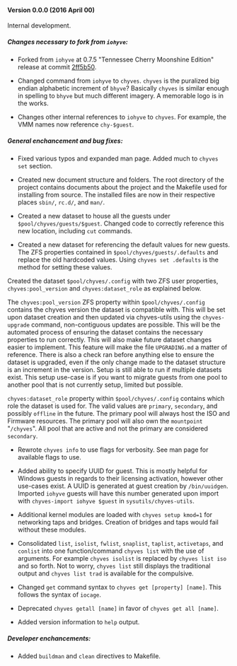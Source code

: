 #### Version 0.0.0 (2016 April 00)

Internal development.

##### Changes necessary to fork from `iohyve`:

- Forked from `iohyve` at 0.7.5 "Tennessee Cherry Moonshine Edition" release at commit [2ff5b50](https://github.com/pr1ntf/iohyve/commit/2ff5b50d8cda61a8364bd79319152142ac1b4c33).

- Changed command from `iohyve` to `chyves`. `chyves` is the puralized big endian alphabetic increment of `bhyve`? Basically `chyves` is similar enough in spelling to `bhyve` but much different imagery. A memorable logo is in the works.

- Changes other internal references to `iohyve` to `chyves`. For example, the VMM names now reference `chy-$guest`.

##### General enchancement and bug fixes:

- Fixed various typos and expanded man page. Added much to `chyves set` section.

- Created new document structure and folders. The root directory of the project contains documents about the project and the Makefile used for installing from source. The installed files are now in their respective places `sbin/`, `rc.d/`, and `man/`.

- Created a new dataset to house all the guests under `$pool/chyves/guests/$guest`. Changed code to correctly reference this new location, including `cut` commands.

- Created a new dataset for referencing the default values for new guests. The ZFS properties contained in `$pool/chyves/guests/.defaults` and replace the old hardcoded values. Using `chyves set .defaults` is the method for setting these values.

Created the dataset `$pool/chyves/.config` with two ZFS user properties, `chyves:pool_version` and `chyves:dataset_role` as explained below.

The `chyves:pool_version` ZFS property within `$pool/chyves/.config` contains the chyves version the dataset is compatible with. This will be set upon dataset creation and then updated via chyves-utils using the `chyves-upgrade` command, non-contiguous updates are possible. This will be the automated process of ensuring the dataset contains the necessary properties to run correctly. This will also make future dataset changes easier to implement. This feature will make the file `UPGRADING.md` a matter of reference. There is also a check ran before anything else to ensure the dataset is upgraded, even if the only change made to the dataset structure is an increment in the version. Setup is still able to run if multiple datasets exist. This setup use-case is if you want to migrate guests from one pool to another pool that is not currently setup, limited but possible.

`chyves:dataset_role` property within `$pool/chyves/.config` contains which role the dataset is used for. The valid values are `primary`, `secondary`, and possibly `offline` in the future. The primary pool will always host the ISO and Firmware resources. The primary pool will also own the `mountpoint` "`/chyves`". All pool that are active and not the primary are considered `secondary`.

- Rewrote `chyves info` to use flags for verbosity. See man page for available flags to use.

- Added ability to specify UUID for guest. This is mostly helpful for Windows guests in regards to their licensing activation, however other use-cases exist. A UUID is generated at guest creation by `/bin/uuidgen`. Imported `iohyve` guests will have this number generated upon import with `chyves-import iohyve $guest` in `sysutils/chyves-utils`.

- Additional kernel modules are loaded with `chyves setup kmod=1` for networking taps and bridges. Creation of bridges and taps would fail without these modules.

- Consolidated `list`, `isolist`, `fwlist`, `snaplist`, `taplist`, `activetaps`, and `conlist` into one function/command `chyves list` with the use of arguments. For example `chyves isolist` is replaced by `chyves list iso` and so forth. Not to worry, `chyves list` still displays the traditional output and `chyves list trad` is available for the compulsive.

- Changed `get` command syntax to `chyves get [property] [name]`. This follows the syntax of `iocage`.

- Deprecated `chyves getall [name]` in favor of `chyves get all [name]`.

- Added version information to `help` output.



##### Developer enchancements:

- Added `buildman` and `clean` directives to Makefile.
